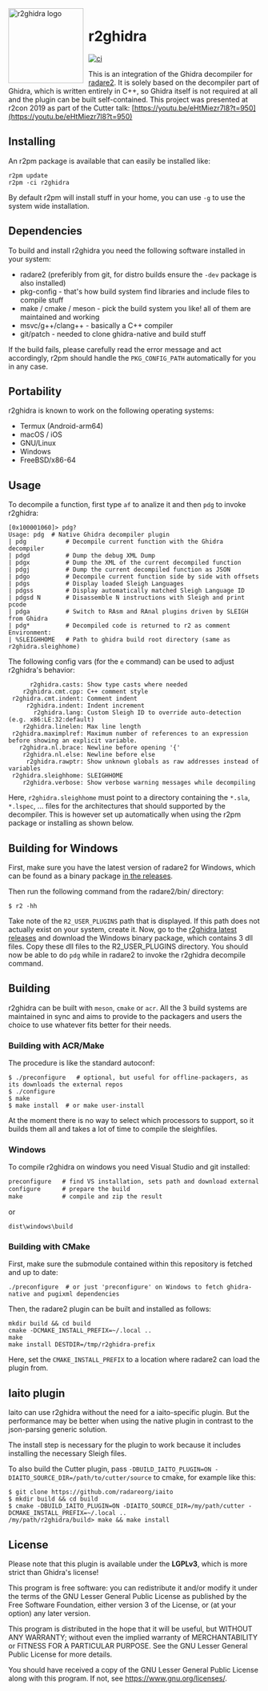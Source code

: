 <img width="150" height="150" align="left" style="float: left; margin: 0 10px 0 0;" alt="r2ghidra logo" src="https://raw.githubusercontent.com/radareorg/r2ghidra/master/assets/logo.png">

# r2ghidra

[![ci](https://github.com/radareorg/r2ghidra/workflows/ci/badge.svg)](https://github.com/radareorg/r2ghidra/actions?query=workflow%3Aci)

This is an integration of the Ghidra decompiler for [radare2](https://github.com/radareorg/radare2).
It is solely based on the decompiler part of Ghidra, which is written entirely in
C++, so Ghidra itself is not required at all and the plugin can be built self-contained.
This project was presented at r2con 2019 as part of the Cutter talk: [https://youtu.be/eHtMiezr7l8?t=950](https://youtu.be/eHtMiezr7l8?t=950)

## Installing

An r2pm package is available that can easily be installed like:

```
r2pm update
r2pm -ci r2ghidra
```

By default r2pm will install stuff in your home, you can use `-g` to use the system wide installation.

## Dependencies

To build and install r2ghidra you need the following software installed in your system:

* radare2 (preferibly from git, for distro builds ensure the `-dev` package is also installed)
* pkg-config - that's how build system find libraries and include files to compile stuff
* make / cmake / meson - pick the build system you like! all of them are maintained and working
* msvc/g++/clang++ - basically a C++ compiler
* git/patch - needed to clone ghidra-native and build stuff

If the build fails, please carefully read the error message and act accordingly, r2pm should
handle the `PKG_CONFIG_PATH` automatically for you in any case.

## Portability

r2ghidra is known to work on the following operating systems:

* Termux (Android-arm64)
* macOS / iOS
* GNU/Linux
* Windows
* FreeBSD/x86-64

## Usage

To decompile a function, first type `af` to analize it and then `pdg` to invoke r2ghidra:

```
[0x100001060]> pdg?
Usage: pdg  # Native Ghidra decompiler plugin
| pdg           # Decompile current function with the Ghidra decompiler
| pdgd          # Dump the debug XML Dump
| pdgx          # Dump the XML of the current decompiled function
| pdgj          # Dump the current decompiled function as JSON
| pdgo          # Decompile current function side by side with offsets
| pdgs          # Display loaded Sleigh Languages
| pdgss         # Display automatically matched Sleigh Language ID
| pdgsd N       # Disassemble N instructions with Sleigh and print pcode
| pdga          # Switch to RAsm and RAnal plugins driven by SLEIGH from Ghidra
| pdg*          # Decompiled code is returned to r2 as comment
Environment:
| %SLEIGHHOME   # Path to ghidra build root directory (same as r2ghidra.sleighhome)
```

The following config vars (for the `e` command) can be used to adjust r2ghidra's behavior:

```
      r2ghidra.casts: Show type casts where needed
    r2ghidra.cmt.cpp: C++ comment style
 r2ghidra.cmt.indent: Comment indent
     r2ghidra.indent: Indent increment
       r2ghidra.lang: Custom Sleigh ID to override auto-detection (e.g. x86:LE:32:default)
    r2ghidra.linelen: Max line length
 r2ghidra.maximplref: Maximum number of references to an expression before showing an explicit variable.
   r2ghidra.nl.brace: Newline before opening '{'
    r2ghidra.nl.else: Newline before else
     r2ghidra.rawptr: Show unknown globals as raw addresses instead of variables
 r2ghidra.sleighhome: SLEIGHHOME
    r2ghidra.verbose: Show verbose warning messages while decompiling
```

Here, `r2ghidra.sleighhome` must point to a directory containing the `*.sla`, `*.lspec`, ... files for
the architectures that should supported by the decompiler. This is however set up automatically when using
the r2pm package or installing as shown below.

## Building for Windows

First, make sure you have the latest version of radare2 for Windows, which can be found as a binary package [in the releases](https://github.com/radareorg/radare2/releases).

Then run the following command from the radare2/bin/ directory:

```
$ r2 -hh
```

Take note of the  `R2_USER_PLUGINS` path that is displayed. If this path does not actually exist on your system, create it.
Now, go to the [r2ghidra latest releases](https://github.com/radareorg/r2ghidra/releases) and download the Windows binary package, which contains 3 dll files. Copy these dll files to the R2_USER_PLUGINS directory.
You should now be able to do `pdg` while in radare2 to invoke the r2ghidra decompile command.

## Building

r2ghidra can be built with `meson`, `cmake` or `acr`. All the 3 build systems are maintained in sync and aims to provide to the packagers and users the choice to use whatever fits better for their needs.

### Building with ACR/Make

The procedure is like the standard autoconf:

```
$ ./preconfigure   # optional, but useful for offline-packagers, as its downloads the external repos
$ ./configure
$ make
$ make install  # or make user-install
```
At the moment there is no way to select which processors to support, so it builds them all and takes a lot of time to compile the sleighfiles.


### Windows

To compile r2ghidra on windows you need Visual Studio and git installed:

```cmd
preconfigure   # find VS installation, sets path and download external code
configure      # prepare the build
make           # compile and zip the result
```
or

```
dist\windows\build
```

### Building with CMake

First, make sure the submodule contained within this repository is fetched and up to date:

```
./preconfigure  # or just 'preconfigure' on Windows to fetch ghidra-native and pugixml dependencies
```

Then, the radare2 plugin can be built and installed as follows:

```
mkdir build && cd build
cmake -DCMAKE_INSTALL_PREFIX=~/.local ..
make
make install DESTDIR=/tmp/r2ghidra-prefix
```

Here, set the `CMAKE_INSTALL_PREFIX` to a location where radare2 can load the plugin from.

## Iaito plugin

Iaito can use r2ghidra without the need for a iaito-specific plugin. But the performance may be better when using the native plugin in contrast to the json-parsing generic solution.

The install step is necessary for the plugin to work because it includes installing the necessary Sleigh files.

To also build the Cutter plugin, pass `-DBUILD_IAITO_PLUGIN=ON -DIAITO_SOURCE_DIR=/path/to/cutter/source` to cmake, for example like this:
```
$ git clone https://github.com/radareorg/iaito
$ mkdir build && cd build
$ cmake -DBUILD_IAITO_PLUGIN=ON -DIAITO_SOURCE_DIR=/my/path/cutter -DCMAKE_INSTALL_PREFIX=~/.local ..
/my/path/r2ghidra/build> make && make install
```

## License

Please note that this plugin is available under the **LGPLv3**, which
is more strict than Ghidra's license!

This program is free software: you can redistribute it and/or modify
it under the terms of the GNU Lesser General Public License as published by
the Free Software Foundation, either version 3 of the License, or
(at your option) any later version.

This program is distributed in the hope that it will be useful,
but WITHOUT ANY WARRANTY; without even the implied warranty of
MERCHANTABILITY or FITNESS FOR A PARTICULAR PURPOSE.  See the
GNU Lesser General Public License for more details.

You should have received a copy of the GNU Lesser General Public License
along with this program.  If not, see <https://www.gnu.org/licenses/>.
